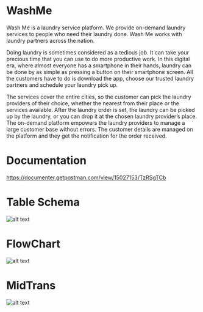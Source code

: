 # WashMe

Wash Me is a laundry service platform. We provide on-demand laundry services to people who
need their laundry done. Wash Me works with laundry partners across the nation.

Doing laundry is sometimes considered as a tedious job. It can take your precious time that you
can use to do more productive work. In this digital era, where almost everyone has a
smartphone in their hands, laundry can be done by as simple as pressing a button on their
smartphone screen. All the customers have to do is download the app, choose our trusted
laundry partners and schedule your laundry pick up.

The services cover the entire cities, so the customer can pick the laundry providers of their
choice, whether the nearest from their place or the services available. After the laundry order is
set, the laundry can be picked up by the laundry, or you can drop it at the chosen laundry
provider’s place. The on-demand platform empowers the laundry providers to manage a large
customer base without errors. The customer details are managed on the platform and they get
the notification for the order received.

# Documentation
https://documenter.getpostman.com/view/15027153/TzRSgTCb

# Table Schema
![alt text](https://cdn.discordapp.com/attachments/816517261442809859/1011870085167710330/table.png)

# FlowChart
![alt text](https://cdn.discordapp.com/attachments/837302071812030504/849574223315730452/Wash_Me.jpg)

# MidTrans
![alt text]([https://discord.com/channels/814710552545984513/837302071812030504/852913098338992148](https://media.discordapp.net/attachments/837302071812030504/852913097941057566/Screen_Shot_2021-06-11_at_21.11.49.png?width=1676&height=1048))

